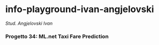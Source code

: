 # info-playground-ivan-angjelovski

_Stud. Angjelovski Ivan_

### Progetto 34: ML.net Taxi Fare Prediction